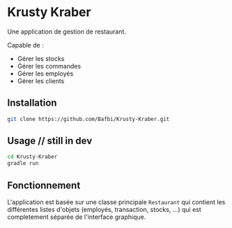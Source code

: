 # Krusty Kraber

Une application de gestion de restaurant.

Capable de : 
- Gérer les stocks
- Gérer les commandes
- Gérer les employés
- Gérer les clients

## Installation

```bash
git clone https://github.com/Bafbi/Krusty-Kraber.git
```

## Usage // still in dev

```bash
cd Krusty-Kraber
gradle run
```

## Fonctionnement

L'application est basée sur une classe principale `Restaurant` qui contient les différentes listes d'objets (employés, transaction, stocks, ...) qui est completement séparée de l'interface graphique.
